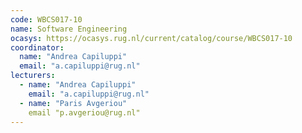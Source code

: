 ```yaml
---
code: WBCS017-10
name: Software Engineering
ocasys: https://ocasys.rug.nl/current/catalog/course/WBCS017-10
coordinator:
  name: "Andrea Capiluppi"
  email: "a.capiluppi@rug.nl"
lecturers:
  - name: "Andrea Capiluppi"
    email: "a.capiluppi@rug.nl"
  - name: "Paris Avgeriou"
    email "p.avgeriou@rug.nl"
---
```

